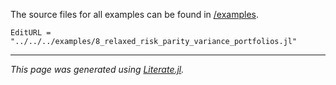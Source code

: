 The source files for all examples can be found in [/examples](https://github.com/dcelisgarza/PortfolioOptimiser.jl/tree/main/examples/).

```@meta
EditURL = "../../../examples/8_relaxed_risk_parity_variance_portfolios.jl"
```

* * *

*This page was generated using [Literate.jl](https://github.com/fredrikekre/Literate.jl).*
